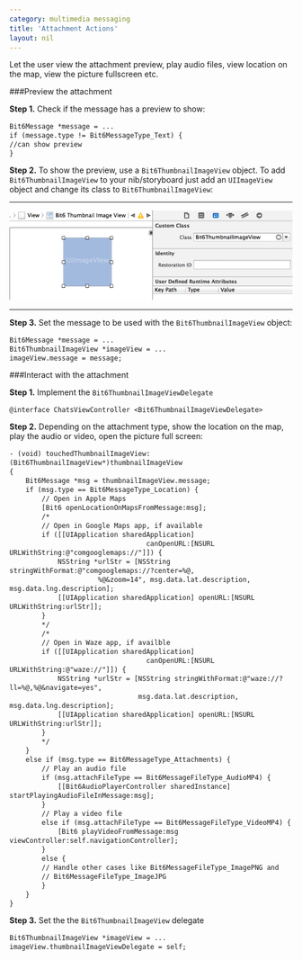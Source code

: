 ```yaml
---
category: multimedia messaging
title: 'Attachment Actions'
layout: nil
---
```


Let the user view the attachment preview, play audio files, view location on the map, view the picture fullscreen etc.


###Preview the attachment

__Step 1.__ Check if the message has a preview to show:

```objc
Bit6Message *message = ...
if (message.type != Bit6MessageType_Text) {
//can show preview
}
```
__Step 2.__ To show the preview, use a `Bit6ThumbnailImageView` object. To add `Bit6ThumbnailImageView` to your nib/storyboard just add an `UIImageView` object and change its class to `Bit6ThumbnailImageView`:

---

<img style="max-width:100%" src="images/thumb_img_view.png"/>

---

__Step 3.__ Set the message to be used with the `Bit6ThumbnailImageView` object:

```objc
Bit6Message *message = ...
Bit6ThumbnailImageView *imageView = ...
imageView.message = message;
```

###Interact with the attachment

__Step 1.__ Implement the `Bit6ThumbnailImageViewDelegate`

```objc
@interface ChatsViewController <Bit6ThumbnailImageViewDelegate>
```

__Step 2.__ Depending on the attachment type, show the location on the map, play the audio or video, open the picture full screen:

```objc
- (void) touchedThumbnailImageView:(Bit6ThumbnailImageView*)thumbnailImageView
{
    Bit6Message *msg = thumbnailImageView.message;
    if (msg.type == Bit6MessageType_Location) {
        // Open in Apple Maps
        [Bit6 openLocationOnMapsFromMessage:msg];
        /*
        // Open in Google Maps app, if available
        if ([[UIApplication sharedApplication] 
                                  canOpenURL:[NSURL URLWithString:@"comgooglemaps://"]]) {
            NSString *urlStr = [NSString stringWithFormat:@"comgooglemaps://?center=%@,
                      %@&zoom=14", msg.data.lat.description, msg.data.lng.description];
            [[UIApplication sharedApplication] openURL:[NSURL URLWithString:urlStr]];
        }
        */
        /*
        // Open in Waze app, if availble
        if ([[UIApplication sharedApplication] 
                                  canOpenURL:[NSURL URLWithString:@"waze://"]]) {
            NSString *urlStr = [NSString stringWithFormat:@"waze://?ll=%@,%@&navigate=yes", 
                                msg.data.lat.description, msg.data.lng.description];
            [[UIApplication sharedApplication] openURL:[NSURL URLWithString:urlStr]];
        }
        */
    }
    else if (msg.type == Bit6MessageType_Attachments) {
        // Play an audio file
        if (msg.attachFileType == Bit6MessageFileType_AudioMP4) {
            [[Bit6AudioPlayerController sharedInstance] startPlayingAudioFileInMessage:msg];
        }
        // Play a video file
        else if (msg.attachFileType == Bit6MessageFileType_VideoMP4) {
            [Bit6 playVideoFromMessage:msg viewController:self.navigationController];
        }
        else {
        // Handle other cases like Bit6MessageFileType_ImagePNG and 
        // Bit6MessageFileType_ImageJPG
        }
    }
}
```

__Step 3.__ Set the the `Bit6ThumbnailImageView` delegate

```objc
Bit6ThumbnailImageView *imageView = ...
imageView.thumbnailImageViewDelegate = self;
```
